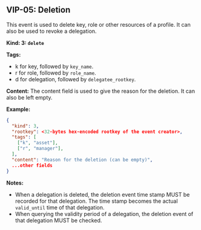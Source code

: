 ## VIP-05: Deletion

This event is used to delete key, role or other resources of a profile. It can also be used to revoke a delegation.

**Kind: 3: `delete`**

**Tags:**

- k for key, followed by `key_name`.
- r for role, followed by `role_name`.
- d for delegation, followed by `delegatee_rootkey`.

**Content:** The content field is used to give the reason for the deletion. It can also be left empty.

**Example:**
```json
{
  "kind": 3,
  "rootkey": <32-bytes hex-encoded rootkey of the event creator>,
  "tags": [
    ["k", "asset"],
    ["r", "manager"],
  ],
  "content": "Reason for the deletion (can be empty)",
  ...other fields
}
```

**Notes:**
- When a delegation is deleted, the deletion event time stamp MUST be recorded for that delegation. The time stamp becomes the actual `valid_until` time of that delegation.
- When querying the validity period of a delegation, the deletion event of that delegation MUST be checked.
